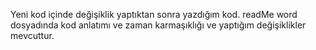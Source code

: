 Yeni kod içinde değişiklik yaptıktan sonra yazdığım kod.
readMe word dosyadında kod anlatımı ve zaman karmaşıklığı ve yaptığım değişiklikler mevcuttur.
